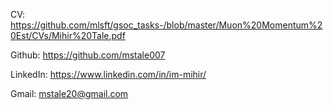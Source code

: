 CV: https://github.com/mlsft/gsoc_tasks-/blob/master/Muon%20Momentum%20Est/CVs/Mihir%20Tale.pdf

Github: https://github.com/mstale007

LinkedIn: https://www.linkedin.com/in/im-mihir/

Gmail: mstale20@gmail.com
